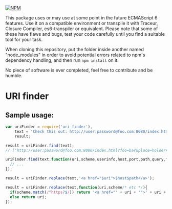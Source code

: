 [![NPM](https://nodei.co/npm/uri-finder.png?downloads=true)](https://nodei.co/npm/uri-finder/)

This package uses or may use at some point in the future ECMAScript 6 features. Use it on a compatible environment or transpile it with Traceur, Closure Compiler, es6-transpiler or equivalent. Please note that some of these have flaws and bugs, test your code carefully until you find a suitable tool for your task.

When cloning this repository, put the folder inside another named "node_modules" in order to avoid potential errors related to npm's dependency handling, and then run `npm install` on it.

No piece of software is ever completed, feel free to contribute and be humble.

# URI finder

## Sample usage:

```javascript
var uriFinder = require('uri-finder'),
    text = 'Check this out: http://user:password@foo.com:8080/index.html?foo=bar&place=holder#lorem-ipsum',
    result;

result = uriFinder.find(text);
// ['http://user:password@foo.com:8080/index.html?foo=bar&place=holder#lorem-ipsum']

uriFinder.find(text,function(uri,scheme,userinfo,host,port,path,query,fragment){
  // ...
});

result = uriFinder.replace(text,'<a href="$uri">$host$path</a>');

result = uriFinder.replace(text,function(uri,scheme/* etc */){
  if(scheme.match(/^https?$/)) return '<a href="' + uri + '">' + uri + '</a>';
  else return uri;
});

```

